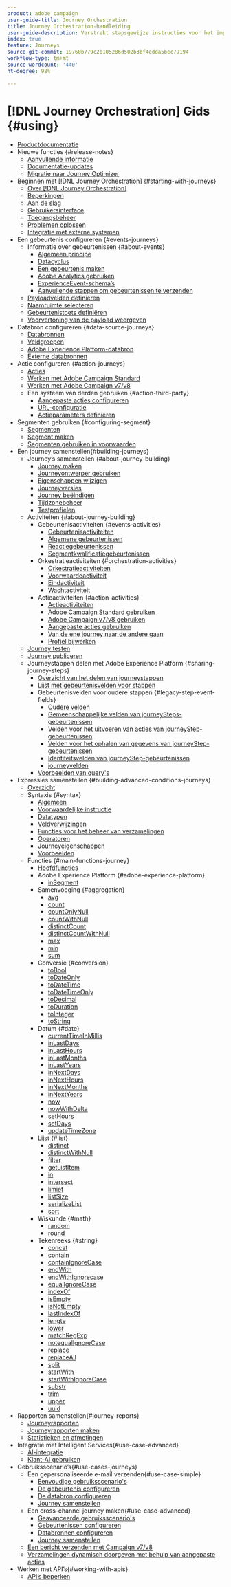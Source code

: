 ```yaml
---
product: adobe campaign
user-guide-title: Journey Orchestration
title: Journey Orchestration-handleiding
user-guide-description: Verstrekt stapsgewijze instructies voor het implementeren en samenstellen van journeys.
index: true
feature: Journeys
source-git-commit: 19760b779c2b105286d502b3bf4edda5bec79194
workflow-type: tm+mt
source-wordcount: '440'
ht-degree: 98%

---
```



# [!DNL Journey Orchestration] Gids  {#using}

+ [Productdocumentatie](journey-orchestration-home.md)
+ Nieuwe functies {#release-notes}
   + [Aanvullende informatie](using/release-notes/release-notes.md)
   + [Documentatie-updates](using/release-notes/documentation-updates.md)
   + [Migratie naar Journey Optimizer](using/release-notes/migration-to-ajo.md)
+ Beginnen met [!DNL Journey Orchestration] {#starting-with-journeys}
   + [Over [!DNL Journey Orchestration]](using/about/about-journey-orchestration.md)
   + [Beperkingen](using/about/limitations.md)
   + [Aan de slag](using/about/get-started.md)
   + [Gebruikersinterface](using/about/user-interface.md)
   + [Toegangsbeheer](using/about/access-management.md)
   + [Problemen oplossen](using/about/troubleshooting.md)
   + [Integratie met externe systemen](using/about/external-systems.md)
+ Een gebeurtenis configureren {#events-journeys}
   + Informatie over gebeurtenissen {#about-events}
      + [Algemeen principe](using/event/about-events.md)
      + [Datacyclus](using/event/about-data-cycle.md)
      + [Een gebeurtenis maken](using/event/about-creating.md)
      + [Adobe Analytics gebruiken](using/event/about-analytics.md)
      + [ExperienceEvent-schema’s](using/event/experience-event-schema.md)
      + [Aanvullende stappen om gebeurtenissen te verzenden](using/event/additional-steps-to-send-events-to-journey-orchestration.md)
   + [Payloadvelden definiëren](using/event/defining-the-payload-fields.md)
   + [Naamruimte selecteren](using/event/selecting-the-namespace.md)
   + [Gebeurtenistoets definiëren](using/event/defining-the-event-key.md)
   + [Voorvertoning van de payload weergeven](using/event/previewing-the-payload.md)
+ Databron configureren {#data-source-journeys}
   + [Databronnen](using/datasource/about-data-sources.md)
   + [Veldgroepen](using/datasource/field-groups.md)
   + [Adobe Experience Platform-databron](using/datasource/adobe-experience-platform-data-source.md)
   + [Externe databronnen](using/datasource/external-data-sources.md)
+ Actie configureren {#action-journeys}
   + [Acties](using/action/action.md)
   + [Werken met Adobe Campaign Standard](using/action/working-with-adobe-campaign.md)
   + [Werken met Adobe Campaign v7/v8](using/action/acc-action.md)
   + Een systeem van derden gebruiken {#action-third-party}
      + [Aangepaste acties configureren](using/action/about-custom-action-configuration.md)
      + [URL-configuratie](using/action/url-configuration.md)
      + [Actieparameters definiëren](using/action/defining-the-message-parameters.md)
+ Segmenten gebruiken {#configuring-segment}
   + [Segmenten](using/segment/about-segments.md)
   + [Segment maken](using/segment/creating-a-segment.md)
   + [Segmenten gebruiken in voorwaarden](using/segment/using-a-segment.md)
+ Een journey samenstellen{#building-journeys}
   + Journey’s samenstellen {#about-journey-building}
      + [Journey maken](using/building-journeys/journey.md)
      + [Journeyontwerper gebruiken](using/building-journeys/using-the-journey-designer.md)
      + [Eigenschappen wijzigen](using/building-journeys/changing-properties.md)
      + [Journeyversies](using/building-journeys/journey-versions.md)
      + [Journey beëindigen](using/building-journeys/terminating-a-journey.md)
      + [Tijdzonebeheer](using/building-journeys/timezone-management.md)
      + [Testprofielen](using/building-journeys/creating-test-profiles.md)
   + Activiteiten {#about-journey-building}
      + Gebeurtenisactiviteiten {#events-activities}
         + [Gebeurtenisactiviteiten](using/building-journeys/event-activities.md)
         + [Algemene gebeurtenissen](using/building-journeys/general-events.md)
         + [Reactiegebeurtenissen](using/building-journeys/reaction-events.md)
         + [Segmentkwalificatiegebeurtenissen](using/building-journeys/segment-qualification-events.md)
      + Orkestratieactiviteiten {#orchestration-activities}
         + [Orkestratieactiviteiten](using/building-journeys/about-orchestration-activities.md)
         + [Voorwaardeactiviteit](using/building-journeys/condition-activity.md)
         + [Eindactiviteit](using/building-journeys/end-activity.md)
         + [Wachtactiviteit](using/building-journeys/wait-activity.md)
      + Actieactiviteiten {#action-activities}
         + [Actieactiviteiten](using/building-journeys/about-action-activities.md)
         + [Adobe Campaign Standard gebruiken](using/building-journeys/using-adobe-campaign-actions.md)
         + [Adobe Campaign v7/v8 gebruiken](using/building-journeys/using-adobe-campaign-classic.md)
         + [Aangepaste acties gebruiken](using/building-journeys/using-custom-actions.md)
         + [Van de ene journey naar de andere gaan](using/building-journeys/jump.md)
         + [Profiel bijwerken](using/building-journeys/update-profiles.md)
   + [Journey testen](using/building-journeys/testing-the-journey.md)
   + [Journey publiceren](using/building-journeys/publishing-the-journey.md)
   + Journeystappen delen met Adobe Experience Platform {#sharing-journey-steps}
      + [Overzicht van het delen van journeystappen](using/building-journeys/sharing-overview.md)
      + [Lijst met gebeurtenisvelden voor stappen](using/building-journeys/sharing-field-list.md)
      + Gebeurtenisvelden voor oudere stappen {#legacy-step-event-fields}
         + [Oudere velden](using/building-journeys/sharing-legacy-fields.md)
         + [Gemeenschappelijke velden van journeySteps-gebeurtenissen](using/building-journeys/sharing-common-fields.md)
         + [Velden voor het uitvoeren van acties van journeyStep-gebeurtenissen](using/building-journeys/sharing-execution-fields.md)
         + [Velden voor het ophalen van gegevens van journeyStep-gebeurtenissen](using/building-journeys/sharing-fetch-fields.md)
         + [Identiteitsvelden van journeyStep-gebeurtenissen](using/building-journeys/sharing-identity-fields.md)
         + [journeyvelden](using/building-journeys/sharing-journey-fields.md)
      + [Voorbeelden van query&#39;s](using/building-journeys/query-examples.md)
+ Expressies samenstellen {#building-advanced-conditions-journeys}
   + [Overzicht](using/expression/expressionadvanced.md)
   + Syntaxis {#syntax}
      + [Algemeen](using/expression/generalities.md)
      + [Voorwaardelijke instructie](using/expression/conditional-instruction.md)
      + [Datatypen](using/expression/data-types.md)
      + [Veldverwijzingen](using/expression/field-references.md)
      + [Functies voor het beheer van verzamelingen](using/expression/collection-management-functions.md)
      + [Operatoren](using/expression/operators.md)
      + [Journeyeigenschappen](using/expression/journey-properties.md)
      + [Voorbeelden](using/expression/advanced-editor-use-cases.md)
   + Functies {#main-functions-journey}
      + [Hoofdfuncties](using/expression/functions.md)
      + Adobe Experience Platform {#adobe-experience-platform}
         + [inSegment](using/functions/functioninsegment.md)
      + Samenvoeging {#aggregation}
         + [avg](using/functions/functionavg.md)
         + [count](using/functions/functioncount.md)
         + [countOnlyNull](using/functions/functioncountonlynull.md)
         + [countWithNull](using/functions/functioncountwithnull.md)
         + [distinctCount](using/functions/functiondistinctcount.md)
         + [distinctCountWithNull](using/functions/functiondistinctcountwithnull.md)
         + [max](using/functions/functionmax.md)
         + [min](using/functions/functionmin.md)
         + [sum](using/functions/functionsum.md)
      + Conversie {#conversion}
         + [toBool](using/functions/functiontobool.md)
         + [toDateOnly](using/functions/functiontodateonly.md)
         + [toDateTime](using/functions/functiontodatetime.md)
         + [toDateTimeOnly](using/functions/functiontodatetimeonly.md)
         + [toDecimal](using/functions/functiontodecimal.md)
         + [toDuration](using/functions/functiontoduration.md)
         + [toInteger](using/functions/functiontointeger.md)
         + [toString](using/functions/functiontostring.md)
      + Datum {#date}
         + [currentTimeInMillis](using/functions/functioncurrenttimeinmillis.md)
         + [inLastDays](using/functions/functioninlastdays.md)
         + [inLastHours](using/functions/functioninlasthours.md)
         + [inLastMonths](using/functions/functioninlastmonths.md)
         + [inLastYears](using/functions/functioninlastyears.md)
         + [inNextDays](using/functions/functioninnextdays.md)
         + [inNextHours](using/functions/functioninnexthours.md)
         + [inNextMonths](using/functions/functioninnextmonths.md)
         + [inNextYears](using/functions/functioninnextyears.md)
         + [now](using/functions/functionnow.md)
         + [nowWithDelta](using/functions/functionnowwithdelta.md)
         + [setHours](using/functions/functionsethours.md)
         + [setDays](using/functions/functionsetdays.md)
         + [updateTimeZone](using/functions/functionupdatetimezone.md)
      + Lijst {#list}
         + [distinct](using/functions/functiondistinct.md)
         + [distinctWithNull](using/functions/functiondistinctwithnull.md)
         + [filter](using/functions/functionfilter.md)
         + [getListItem](using/functions/functiongetlistitem.md)
         + [in](using/functions/functionin.md)
         + [intersect](using/functions/functionintersect.md)
         + [limiet](using/functions/functionlimit.md)
         + [listSize](using/functions/functionlistsize.md)
         + [serializeList](using/functions/functionserializelist.md)
         + [sort](using/functions/functionsort.md)
      + Wiskunde {#math}
         + [random](using/functions/functionrandom.md)
         + [round](using/functions/functionround.md)
      + Tekenreeks {#string}
         + [concat](using/functions/functionconcat.md)
         + [contain](using/functions/functioncontain.md)
         + [containIgnoreCase](using/functions/functioncontainwithignorecase.md)
         + [endWith](using/functions/functionendwith.md)
         + [endWithIgnorecase](using/functions/functionendwithignorecase.md)
         + [equalIgnoreCase](using/functions/functionequalignorecase.md)
         + [indexOf](using/functions/functionindexof.md)
         + [isEmpty](using/functions/functionisempty.md)
         + [isNotEmpty](using/functions/functionisnotempty.md)
         + [lastIndexOf](using/functions/functionlastindexof.md)
         + [lengte](using/functions/functionlength.md)
         + [lower](using/functions/functionlower.md)
         + [matchRegExp](using/functions/functionmatchregexp.md)
         + [notequalIgnoreCase](using/functions/functionnotequalignorecase.md)
         + [replace](using/functions/functionreplace.md)
         + [replaceAll](using/functions/functionreplaceall.md)
         + [split](using/functions/functionsplit.md)
         + [startWith](using/functions/functionstartwith.md)
         + [startWithIgnoreCase](using/functions/functionstartwithignorecase.md)
         + [substr](using/functions/functionsubstr.md)
         + [trim](using/functions/functiontrim.md)
         + [upper](using/functions/functionupper.md)
         + [uuid](using/functions/functionuuid.md)
+ Rapporten samenstellen{#journey-reports}
   + [Journeyrapporten](using/reporting/about-journey-reports.md)
   + [Journeyrapporten maken](using/reporting/creating-your-journey-reports.md)
   + [Statistieken en afmetingen](using/reporting/metrics-and-dimensions.md)
+ Integratie met Intelligent Services{#use-case-advanced}
   + [AI-integratie](using/ai-services/ai-services-overview.md)
   + [Klant-AI gebruiken](using/ai-services/leveraging-customer-ai.md)
+ Gebruiksscenario’s{#use-cases-journeys}
   + Een gepersonaliseerde e-mail verzenden{#use-case-simple}
      + [Eenvoudige gebruiksscenario&#39;s](using/usecase/about-the-simple-use-case.md)
      + [De gebeurtenis configureren](using/usecase/configuring-the-event.md)
      + [De databron configureren](using/usecase/configuring-the-data-source.md)
      + [Journey samenstellen](using/usecase/simple-uc-building-the-journey.md)
   + Een cross-channel journey maken{#use-case-advanced}
      + [Geavanceerde gebruiksscenario&#39;s](using/usecase/about-the-advanced-use-case.md)
      + [Gebeurtenissen configureren](using/usecase/configuring-the-events.md)
      + [Databronnen configureren](using/usecase/configuring-the-data-sources.md)
      + [Journey samenstellen](using/usecase/building-the-journey.md)
   + [Een bericht verzenden met Campaign v7/v8](using/usecase/campaign-classic-use-case.md)
   + [Verzamelingen dynamisch doorgeven met behulp van aangepaste acties](using/usecase/collections.md)
+ Werken met API’s{#working-with-apis}
   + [API’s beperken](using/api/capping.md)
